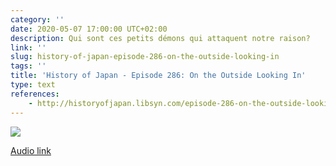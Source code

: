 ```yaml
---
category: ''
date: 2020-05-07 17:00:00 UTC+02:00
description: Qui sont ces petits démons qui attaquent notre raison?
link: ''
slug: history-of-japan-episode-286-on-the-outside-looking-in
tags: ''
title: 'History of Japan - Episode 286: On the Outside Looking In'
type: text
references:
    - http://historyofjapan.libsyn.com/episode-286-on-the-outside-looking-in
---
```



[![](http://isaacmeyer.net/wp-content/uploads/2019/04/SekienOni.jpg)](http://isaacmeyer.net/2019/04/episode-286-on-the-outside-looking-in/)

[Audio link](http://traffic.libsyn.com/historyofjapan/History_of_Japan_286.mp3?dest-id=135802)